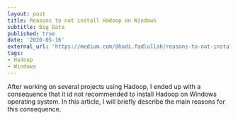 ```yaml
---
layout: post
title: Reasons to not install Hadoop on Windows
subtitle: Big Data
published: true
date: '2020-05-16'
external_url: 'https://medium.com/@hadi.fadlullah/reasons-to-not-install-hadoop-on-windows-5bf22f3f0005/'
tags:
- Hadoop
- Windows
---
```


After working on several projects using Hadoop, I ended up with a consequence that it id not recommended to install Hadoop on Windows operating system. In this article, I will briefly describe the main reasons for this consequence.
